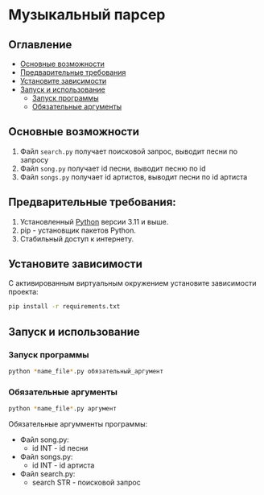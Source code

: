 # Музыкальный парсер

## Оглавление

* [Основные возможности](#основные-возможности)
* [Предварительные требования](#предварительные-требования)
* [Установите зависимости](#установите-зависимости)
* [Запуск и использование](#Запуск-и-использование)
    * [Запуск программы](#запуск-программы)
    * [Обязательные аргументы](#обязательные-аргументы)

## Основные возможности

1. Файл `search.py` получает поисковой запрос, выводит песни по запросу
2. Файл `song.py` получает id песни, выводит песню по id
3. Файл `songs.py` получает id артистов, выводит песни по id артиста

## Предварительные требования:

1. Установленный [Python](https://www.python.org/downloads/) версии 3.11 и выше.
2. pip - установщик пакетов Python.
3. Стабильный доступ к интернету.

## Установите зависимости

С активированным виртуальным окружением установите зависимости проекта:

```bash
pip install -r requirements.txt
```

## Запуск и использование

### Запуск программы

```bash
python *name_file*.py обязательный_аргумент
```

### Обязательные аргументы

```bash
python *name_file*.py аргумент
```

Обязательные аргумменты программы:

* Файл song.py:
    - id INT - id песни
* Файл songs.py:
    - id INT - id артиста
* Файл search.py:
    - search STR - поисковой запрос

